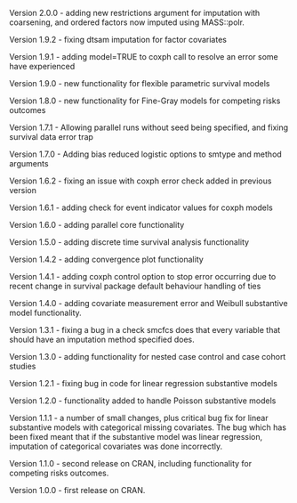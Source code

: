 Version 2.0.0 - adding new restrictions argument for imputation with coarsening, and
ordered factors now imputed using MASS::polr.

Version 1.9.2 - fixing dtsam imputation for factor covariates

Version 1.9.1 - adding model=TRUE to coxph call to resolve an error some have experienced

Version 1.9.0 - new functionality for flexible parametric survival models

Version 1.8.0 - new functionality for Fine-Gray models for competing risks outcomes

Version 1.7.1 - Allowing parallel runs without seed being specified, and fixing survival data error trap

Version 1.7.0 - Adding bias reduced logistic options to smtype and method
arguments

Version 1.6.2 - fixing an issue with coxph error check added in previous version

Version 1.6.1 - adding check for event indicator values for coxph models

Version 1.6.0 - adding parallel core functionality

Version 1.5.0 - adding discrete time survival analysis functionality

Version 1.4.2 - adding convergence plot functionality

Version 1.4.1 - adding coxph control option to stop error occurring due to recent change in survival package default behaviour handling of ties

Version 1.4.0 - adding covariate measurement error and Weibull substantive model functionality.

Version 1.3.1 - fixing a bug in a check smcfcs does that every variable that should have an imputation method specified does.

Version 1.3.0 - adding functionality for nested case control and case cohort studies

Version 1.2.1 - fixing bug in code for linear regression substantive models

Version 1.2.0 - functionality added to handle Poisson substantive models

Version 1.1.1 - a number of small changes, plus critical bug fix for linear substantive models with categorical missing covariates. The bug which has been fixed meant that if the substantive model was linear regression, imputation of categorical covariates was done incorrectly.

Version 1.1.0 - second release on CRAN, including functionality for competing risks outcomes.

Version 1.0.0 - first release on CRAN.
